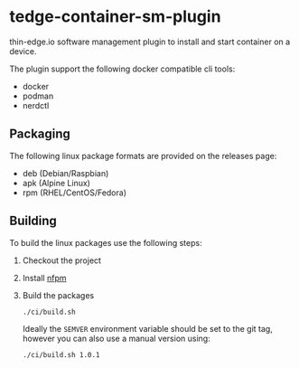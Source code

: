 # tedge-container-sm-plugin

thin-edge.io software management plugin to install and start container on a device.

The plugin support the following docker compatible cli tools:

* docker
* podman
* nerdctl

## Packaging

The following linux package formats are provided on the releases page:

* deb (Debian/Raspbian)
* apk (Alpine Linux)
* rpm (RHEL/CentOS/Fedora)

## Building

To build the linux packages use the following steps:

1. Checkout the project

2. Install [nfpm](https://nfpm.goreleaser.com/install/)

3. Build the packages

    ```sh
    ./ci/build.sh
    ```

    Ideally the `SEMVER` environment variable should be set to the git tag, however
    you can also use a manual version using:

    ```sh
    ./ci/build.sh 1.0.1
    ```
